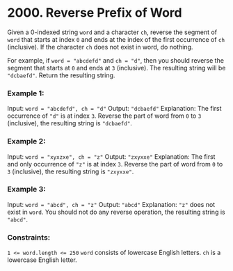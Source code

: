 # 2000. Reverse Prefix of Word

Given a 0-indexed string ```word``` and a character ```ch```, reverse the segment of ```word``` that starts at index ```0``` and ends at the index of the first occurrence of ```ch``` (inclusive). If the character ```ch``` does not exist in word, do nothing.

For example, if ```word = "abcdefd"``` and ```ch = "d"```, then you should reverse the segment that starts at ```0``` and ends at ```3``` (inclusive). The resulting string will be ```"dcbaefd"```.
Return the resulting string.

 

### **Example 1:**
Input: ```word = "abcdefd", ch = "d"```
Output: ```"dcbaefd"```
Explanation: The first occurrence of ```"d"``` is at index ```3```. 
Reverse the part of word from ```0``` to ```3``` (inclusive), the resulting string is ```"dcbaefd"```.

### **Example 2:**
Input: ```word = "xyxzxe", ch = "z"```
Output: ```"zxyxxe"```
Explanation: The first and only occurrence of ```"z"``` is at index ```3```.
Reverse the part of word from ```0``` to ```3``` (inclusive), the resulting string is ```"zxyxxe"```.

### **Example 3:**
Input: ```word = "abcd", ch = "z"```
Output: ```"abcd"```
Explanation: ```"z"``` does not exist in ```word```.
You should not do any reverse operation, the resulting string is ```"abcd"```.
 

### **Constraints:**

```1 <= word.length <= 250```
```word``` consists of lowercase English letters.
```ch``` is a lowercase English letter.
